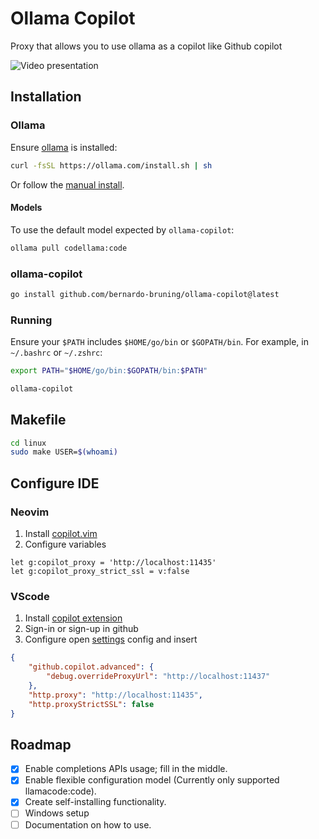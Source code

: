 # Ollama Copilot

Proxy that allows you to use ollama as a copilot like Github copilot

![Video presentation](presentation.gif)

## Installation

### Ollama

Ensure [ollama](https://ollama.com/download/linux) is installed:

```bash
curl -fsSL https://ollama.com/install.sh | sh
```

Or follow the [manual install](https://github.com/ollama/ollama/blob/main/docs/linux.md#manual-install).

#### Models

To use the default model expected by `ollama-copilot`:

```bash
ollama pull codellama:code
```

### ollama-copilot

```bash
go install github.com/bernardo-bruning/ollama-copilot@latest
```

### Running

Ensure your `$PATH` includes `$HOME/go/bin` or `$GOPATH/bin`.
For example, in `~/.bashrc` or `~/.zshrc`:

```bash
export PATH="$HOME/go/bin:$GOPATH/bin:$PATH"
```

```bash
ollama-copilot
```

## Makefile
```bash
cd linux
sudo make USER=$(whoami)
```

## Configure IDE

### Neovim

1. Install [copilot.vim](https://github.com/github/copilot.vim)
1. Configure variables

```vim
let g:copilot_proxy = 'http://localhost:11435'
let g:copilot_proxy_strict_ssl = v:false
```

### VScode

1. Install [copilot extension](https://marketplace.visualstudio.com/items?itemName=GitHub.copilot)
1. Sign-in or sign-up in github
1. Configure open [settings](https://code.visualstudio.com/docs/getstarted/settings) config and insert

```json
{
    "github.copilot.advanced": {
        "debug.overrideProxyUrl": "http://localhost:11437"
    },
    "http.proxy": "http://localhost:11435",
    "http.proxyStrictSSL": false
}
```

## Roadmap

- [x] Enable completions APIs usage; fill in the middle.
- [x] Enable flexible configuration model (Currently only supported llamacode:code).
- [x] Create self-installing functionality.
- [ ] Windows setup
- [ ] Documentation on how to use.
